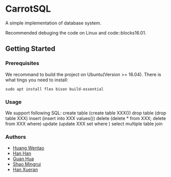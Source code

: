 # CarrotSQL

A simple implementation of database system.

Recommended debuging the code on Linux and code::blocks16.01.

## Getting Started

### Prerequisites

We recommand to build the project on Ubuntu(Version >= 16.04). There is what tings you need to install:
```
sudo apt install flex bison build-essential
```

### Usage
We support following SQL:
  create table (create table XXX())
  drop table (drop table XXX)
  insert (insert into XXX values())
  delete (delete * from XXX;  delete from XXX where)
  update (update XXX set where )
  select 
  multiple table join


### Authors

- [Huang Wentao](https://github.com/huangwentao0831)
- [Han Han](https://github.com/hagen666)
- [Guan Hua](https://github.com/GH1995)
- [Shao Mingrui](https://github.com/crazyxuehu)
- [Han Xueran](https://github.com/lemontreehxr)
